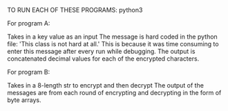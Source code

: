 TO RUN EACH OF THESE PROGRAMS: python3 <filename>

For program A:

Takes in a key value as an input
The message is hard coded in the python file: 'This class is not hard at all.'
This is because it was time consuming to enter this message after every run while debugging.
The output is concatenated decimal values for each of the encrypted characters.

For program B:

Takes in a 8-length str to encrypt and then decrypt
The output of the messages are from each round of encrypting and decrypting in the form of byte arrays.